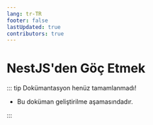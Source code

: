 ```yaml
---
lang: tr-TR
footer: false
lastUpdated: true
contributors: true
---
```


# NestJS'den Göç Etmek

::: tip Dokümantasyon henüz tamamlanmadı!

- Bu doküman geliştirilme aşamasındadır.

:::
